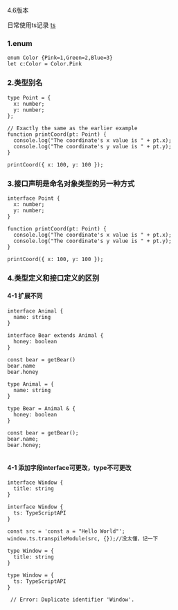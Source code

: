4.6版本  

日常使用ts记录
[ts](https://www.typescriptlang.org/docs/handbook/intro.html)  
### 1.enum
```
enum Color {Pink=1,Green=2,Blue=3}
let c:Color = Color.Pink
```
### 2.类型别名
```
type Point = {
  x: number;
  y: number;
};
 
// Exactly the same as the earlier example
function printCoord(pt: Point) {
  console.log("The coordinate's x value is " + pt.x);
  console.log("The coordinate's y value is " + pt.y);
}
 
printCoord({ x: 100, y: 100 });
```
### 3.接口声明是命名对象类型的另一种方式
```
interface Point {
  x: number;
  y: number;
}
 
function printCoord(pt: Point) {
  console.log("The coordinate's x value is " + pt.x);
  console.log("The coordinate's y value is " + pt.y);
}
 
printCoord({ x: 100, y: 100 });
```
### 4.类型定义和接口定义的区别
#### 4-1 扩展不同
```
interface Animal {
  name: string
}

interface Bear extends Animal {
  honey: boolean
}

const bear = getBear() 
bear.name
bear.honey
```
```
type Animal = {
  name: string
}

type Bear = Animal & { 
  honey: boolean 
}

const bear = getBear();
bear.name;
bear.honey;
        
```
#### 4-1 添加字段interface可更改，type不可更改
```
interface Window {
  title: string
}

interface Window {
  ts: TypeScriptAPI
}

const src = 'const a = "Hello World"';
window.ts.transpileModule(src, {});//没太懂，记一下
```
```
type Window = {
  title: string
}

type Window = {
  ts: TypeScriptAPI
}

 // Error: Duplicate identifier 'Window'.
```
